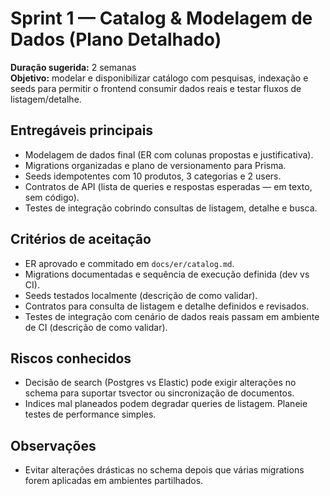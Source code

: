 # Sprint 1 — Catalog & Modelagem de Dados (Plano Detalhado)

**Duração sugerida:** 2 semanas  
**Objetivo:** modelar e disponibilizar catálogo com pesquisas, indexação e seeds para permitir o frontend consumir dados reais e testar fluxos de listagem/detalhe.

## Entregáveis principais
- Modelagem de dados final (ER com colunas propostas e justificativa).
- Migrations organizadas e plano de versionamento para Prisma.
- Seeds idempotentes com 10 produtos, 3 categorias e 2 users.
- Contratos de API (lista de queries e respostas esperadas — em texto, sem código).
- Testes de integração cobrindo consultas de listagem, detalhe e busca.

## Critérios de aceitação
- ER aprovado e commitado em `docs/er/catalog.md`.
- Migrations documentadas e sequência de execução definida (dev vs CI).
- Seeds testados localmente (descrição de como validar).
- Contratos para consulta de listagem e detalhe definidos e revisados.
- Testes de integração com cenário de dados reais passam em ambiente de CI (descrição de como validar).

## Riscos conhecidos
- Decisão de search (Postgres vs Elastic) pode exigir alterações no schema para suportar tsvector ou sincronização de documentos.
- Indices mal planeados podem degradar queries de listagem. Planeie testes de performance simples.

## Observações
- Evitar alterações drásticas no schema depois que várias migrations forem aplicadas em ambientes partilhados.
